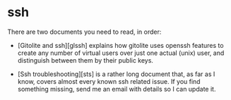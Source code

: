 # ssh

There are two documents you need to read, in order:

  * [Gitolite and ssh][glssh] explains how gitolite uses openssh features to
    create any number of virtual users over just one actual (unix) user, and
    distinguish between them by their public keys.

  * [Ssh troubleshooting][sts] is a rather long document that, as far as I
    know, covers almost every known ssh related issue.  If you find something
    missing, send me an email with details so I can update it.
